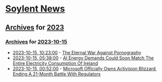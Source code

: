 # [Soylent News](../../../README.md)

## [Archives](../../index.md) for [2023](../index.md)

### [Archives](../../index.md) for [2023-10-15](index.md)

* [2023-10-15, 10:23:00](https://soylentnews.org/article.pl?sid=23/10/14/0712234&from=rss) - [The Eternal War Against Pornography ](https://soylentnews.org/article.pl?sid=23/10/14/0712234&from=rss)
* [2023-10-15, 05:38:00](https://soylentnews.org/article.pl?sid=23/10/14/0410235&from=rss) - [AI Energy Demands Could Soon Match The Entire Electricity Consumption Of Ireland](https://soylentnews.org/article.pl?sid=23/10/14/0410235&from=rss)
* [2023-10-15, 00:52:00](https://soylentnews.org/article.pl?sid=23/10/14/044224&from=rss) - [Microsoft Officially Owns Activision Blizzard, Ending A 21-Month Battle With Regulators](https://soylentnews.org/article.pl?sid=23/10/14/044224&from=rss)

